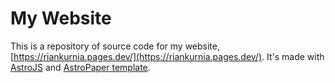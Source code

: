# My Website

This is a repository of source code for my website, [https://riankurnia.pages.dev/](https://riankurnia.pages.dev/). It's made with [AstroJS](https://astro.build/) and [AstroPaper template](https://astro.build/themes/details/astro-paper/).
